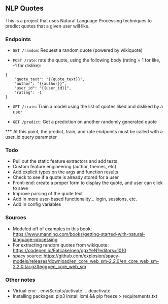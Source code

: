## NLP Quotes

This is a project that uses Natural Language Processing techniques to predict quotes that a given user will like.


### Endpoints
- `GET /random`: Request a random quote (powered by wikiquote)

- `POST /rate`: rate the quote, using the following body (rating = 1 for like, -1 for dislike):
```
{
    "quote_text": "{{quote_text}}",
    "author": "{{author}}",
    "user_id": "{{user_id}}",
    "rating": -1 
}
```

- `GET /train`: Train a model using the list of quotes liked and disliked by a user

- `GET /predict`: Get a prediction on another randomly generated quote

*** At this point, the predict, train, and rate endpoints must be called with a user_id query parameter


### Todo
- Pull out the static feature extractors and add tests
- Custom feature engineering (author, themes, etc)
- Add explicit types on the args and function results
- Check to see if a quote is already stored for a user
- Front-end: create a proper form to display the quote, and user can click to save
- Improve parsing of the quote text
- Add in more user-based functionality... login, sessions, etc.
- Add in config variables


### Sources
- Modeled off of examples in this book: https://www.manning.com/books/getting-started-with-natural-language-processing
- For extracting random quotes from wikiquote: https://codepen.io/Eatcake/pen/ggxYeN?editors=1010
- spacy source: https://github.com/explosion/spacy-models/releases/download/en_core_web_sm-2.2.0/en_core_web_sm-2.2.0.tar.gz#egg=en_core_web_sm


### Other notes
- Virtual env: . env/Scripts/activate ... deactivate
- Installing packages: pip3 install lxml && pip freeze > requirements.txt
